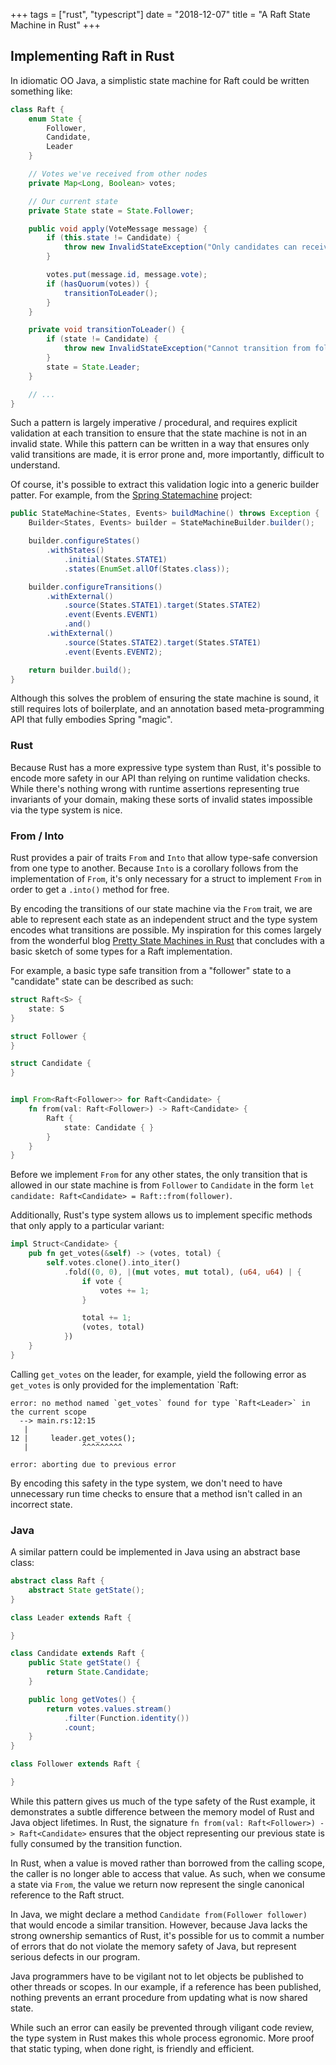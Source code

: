 +++
tags = ["rust", "typescript"]
date = "2018-12-07"
title = "A Raft State Machine in Rust"
+++

## Implementing Raft in Rust 

In idiomatic OO Java, a simplistic state machine for Raft could be written something like:

```java
class Raft {
    enum State {
        Follower,
        Candidate,
        Leader
    }

    // Votes we've received from other nodes
    private Map<Long, Boolean> votes;

    // Our current state
    private State state = State.Follower;

    public void apply(VoteMessage message) {
        if (this.state != Candidate) {
            throw new InvalidStateException("Only candidates can receive votes!");
        }

        votes.put(message.id, message.vote);
        if (hasQuorum(votes)) {
            transitionToLeader();
        }
    }

    private void transitionToLeader() {
        if (state != Candidate) {
            throw new InvalidStateException("Cannot transition from follower directly to leader!");
        }
        state = State.Leader;
    }

    // ...
}
```
Such a pattern is largely imperative / procedural, and requires explicit validation at each transition to ensure that the state machine is not in an invalid state. While this pattern can be written in a way that ensures only valid transitions are made, it is error prone and, more importantly, difficult to understand.

Of course, it's possible to extract this validation logic into a generic builder patter. For example, from the [Spring Statemachine](https://projects.spring.io/spring-statemachine/) project:
```java
public StateMachine<States, Events> buildMachine() throws Exception {
    Builder<States, Events> builder = StateMachineBuilder.builder();

    builder.configureStates()
        .withStates()
            .initial(States.STATE1)
            .states(EnumSet.allOf(States.class));

    builder.configureTransitions()
        .withExternal()
            .source(States.STATE1).target(States.STATE2)
            .event(Events.EVENT1)
            .and()
        .withExternal()
            .source(States.STATE2).target(States.STATE1)
            .event(Events.EVENT2);

    return builder.build();
}
```

Although this solves the problem of ensuring the state machine is sound, it still requires lots of boilerplate, and an annotation based meta-programming API that fully embodies Spring "magic".

### Rust

Because Rust has a more expressive type system than Rust, it's possible to encode more safety in our API than relying on runtime validation checks. While there's nothing wrong with runtime assertions representing true invariants of your domain, making these sorts of invalid states impossible via the type system is nice.

### From / Into

Rust provides a pair of traits `From` and `Into` that allow type-safe conversion from one type to another. Because `Into` is a corollary follows from the implementation of `From`, it's only necessary for a struct to implement `From` in order to get a `.into()` method for free.

By encoding the transitions of our state machine via the `From` trait, we are able to represent each state as an independent struct and the type system encodes what transitions are possible. My inspiration for this comes largely from the wonderful blog [Pretty State Machines in Rust](https://hoverbear.org/2016/10/12/rust-state-machine-pattern/) that concludes with a basic sketch of some types for a Raft implementation.


For example, a basic type safe transition from a "follower" state to a "candidate" state can be described as such:
```rust
struct Raft<S> {
    state: S
}

struct Follower {
}

struct Candidate {
}


impl From<Raft<Follower>> for Raft<Candidate> {
    fn from(val: Raft<Follower>) -> Raft<Candidate> {
        Raft {
            state: Candidate { }
        }
    }
}
```

Before we implement `From` for any other states, the only transition that is allowed in our state machine is from `Follower` to `Candidate` in the form `let candidate: Raft<Candidate> = Raft::from(follower)`.

Additionally, Rust's type system allows us to implement specific methods that only apply to a particular variant:
```rust
impl Struct<Candidate> {
    pub fn get_votes(&self) -> (votes, total) {
        self.votes.clone().into_iter()
            .fold((0, 0), |(mut votes, mut total), (u64, u64) | {
                if vote {
                    votes += 1;
                }

                total += 1;
                (votes, total)
            })
    }
}
```

Calling `get_votes` on the leader, for example, yield the following error as `get_votes` is only provided for the implementation `Raft<Candidate>:
```
error: no method named `get_votes` found for type `Raft<Leader>` in the current scope
  --> main.rs:12:15
   |
12 |     leader.get_votes();
   |            ^^^^^^^^^

error: aborting due to previous error
```

By encoding this safety in the type system, we don't need to have unnecessary run time checks to ensure that a method isn't called in an incorrect state.

### Java 

A similar pattern could be implemented in Java using an abstract base class:

```java
abstract class Raft {
    abstract State getState();
}

class Leader extends Raft {

}

class Candidate extends Raft {
    public State getState() {
        return State.Candidate;
    }

    public long getVotes() {
        return votes.values.stream()
            .filter(Function.identity())
            .count;
    }
}

class Follower extends Raft {

}
```

While this pattern gives us much of the type safety of the Rust example, it demonstrates a subtle difference between the memory model of Rust and Java object lifetimes. In Rust, the signature `fn from(val: Raft<Follower>) -> Raft<Candidate>` ensures that the object representing our previous state is fully consumed by the transition function.

In Rust, when a value is moved rather than borrowed from the calling scope, the caller is no longer able to access that value. As such, when we consume a state via `From`, the value we return now represent the single canonical reference to the Raft struct.

In Java, we might declare a method `Candidate from(Follower follower)` that would encode a similar transition. However, because Java lacks the strong ownership semantics of Rust, it's possible for us to commit a number of errors that do not violate the memory safety of Java, but represent serious defects in our program.

Java programmers have to be vigilant not to let objects be published to other threads or scopes. In our example, if a reference has been published, nothing prevents an errant procedure from updating what is now shared state.

While such an error can easily be prevented through viligant code review, the type system in Rust makes this whole process egronomic. More proof that static typing, when done right, is friendly and efficient.